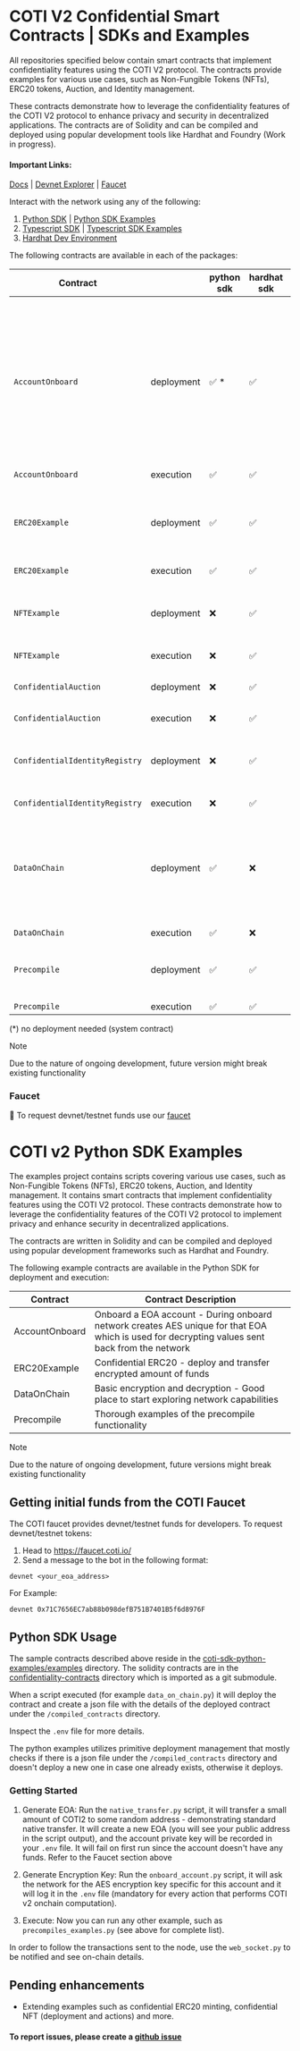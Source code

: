 # COTI V2 Confidential Smart Contracts | SDKs and Examples

All repositories specified below contain smart contracts that implement confidentiality features using the COTI V2 protocol.
The contracts provide examples for various use cases, such as Non-Fungible Tokens (NFTs), ERC20 tokens, Auction, and Identity management.

These contracts demonstrate how to leverage the confidentiality features of the COTI V2 protocol to enhance privacy and security in decentralized applications.
The contracts are of Solidity and can be compiled and deployed using popular development tools like Hardhat and Foundry (Work in progress).

#### Important Links:

[Docs](https://docs.coti.io) | [Devnet Explorer](https://explorer-devnet.coti.io) | [Faucet](https://faucet.coti.io)

Interact with the network using any of the following:

1. [Python SDK](https://github.com/coti-io/coti-sdk-python) | [Python SDK Examples](https://github.com/coti-io/coti-sdk-python-examples)
2. [Typescript SDK](https://github.com/coti-io/coti-sdk-typescript) | [Typescript SDK Examples](https://github.com/coti-io/coti-sdk-typescript-examples)
3. [Hardhat Dev Environment](https://github.com/coti-io/confidentiality-contracts)

The following contracts are available in each of the packages:

| Contract                       |            | python sdk | hardhat sdk | typescript sdk | Contract Description                                                                                                                          |
|--------------------------------|------------|------------|-------------|----------------|-----------------------------------------------------------------------------------------------------------------------------------------------|
| `AccountOnboard`               | deployment | ✅ *        | ✅           | ❌              | Onboard a EOA account - During onboard network creates AES unique for that EOA which is used for decrypting values sent back from the network |
| `AccountOnboard`               | execution  | ✅          | ✅           | ✅              | "                                                                                                                                             |
| `ERC20Example`                 | deployment | ✅          | ✅           | ❌              | Confidential ERC20 - deploy and transfer encrypted amount of funds                                                                            |
| `ERC20Example`                 | execution  | ✅          | ✅           | ✅              | "                                                                                                                                             |
| `NFTExample`                   | deployment | ❌          | ✅           | ❌              | Confidential NFT example - saving encrypted data                                                                                              |
| `NFTExample`                   | execution  | ❌          | ✅           | ❌              | "                                                                                                                                             |
| `ConfidentialAuction`          | deployment | ❌          | ✅           | ❌              | Confidential auction - encrypted bid amount                                                                                                   |
| `ConfidentialAuction`          | execution  | ❌          | ✅           | ❌              | "                                                                                                                                             |
| `ConfidentialIdentityRegistry` | deployment | ❌          | ✅           | ❌              | Confidential Identity Registry - Encrypted identity data                                                                                      |
| `ConfidentialIdentityRegistry` | execution  | ❌          | ✅           | ❌              | "                                                                                                                                             |
| `DataOnChain`                  | deployment | ✅          | ❌           | ❌              | Basic encryption and decryption - Good place to start explorining network capabilties                                                         |
| `DataOnChain`                  | execution  | ✅          | ❌           | ✅              | "                                                                                                                                             |
| `Precompile`                   | deployment | ✅          | ✅           | ❌              | Thorough examples of the precompile functionality                                                                                             |
| `Precompile`                   | execution  | ✅          | ✅           | ❌              | "                                                                                                                                             |-              |              

(*) no deployment needed (system contract)

> [!NOTE]  
> Due to the nature of ongoing development, future version might break existing functionality

### Faucet

🤖 To request devnet/testnet funds use our [faucet](https://faucet.coti.io)

# COTI v2 Python SDK Examples

The examples project contains scripts covering various use cases, such as Non-Fungible Tokens (NFTs), ERC20 tokens, Auction, and Identity management. It contains smart contracts that implement confidentiality features using the COTI V2 protocol. These contracts demonstrate how to leverage the confidentiality features of the COTI V2 protocol to implement privacy and enhance security in decentralized applications.

The contracts are written in Solidity and can be compiled and deployed using popular development frameworks such as
Hardhat and Foundry.

The following example contracts are available in the Python SDK for deployment and execution:

| Contract       | Contract Description                                                                                                                          |
|----------------|-----------------------------------------------------------------------------------------------------------------------------------------------|
| AccountOnboard | Onboard a EOA account - During onboard network creates AES unique for that EOA which is used for decrypting values sent back from the network |
| ERC20Example   | Confidential ERC20 - deploy and transfer encrypted amount of funds                                                                            |
| DataOnChain    | Basic encryption and decryption - Good place to start exploring network capabilities                                                          |
| Precompile     | Thorough examples of the precompile functionality                                                                                             |

> [!NOTE]  
> Due to the nature of ongoing development, future versions might break existing functionality

## Getting initial funds from the COTI Faucet

The COTI faucet provides devnet/testnet funds for developers. To request devnet/testnet tokens:

1. Head to https://faucet.coti.io/
2. Send a message to the bot in the following format:

```
devnet <your_eoa_address> 
```

For Example:

```
devnet 0x71C7656EC7ab88b098defB751B7401B5f6d8976F
```

## Python SDK Usage

The sample contracts described above reside in the [coti-sdk-python-examples/examples](/examples/) directory. The solidity contracts are in the [confidentiality-contracts](/confidentiality-contracts/) directory which is imported as a git submodule.

When a script executed (for example `data_on_chain.py`) it will deploy the contract and create a json file with the details of the deployed contract under the `/compiled_contracts` directory.

Inspect the `.env` file for more details.

The python examples utilizes primitive deployment management that mostly checks if there is a json file under the `/compiled_contracts` directory and doesn't deploy a new one in case one already exists, otherwise it deploys.

### Getting Started

1. Generate EOA: Run the `native_transfer.py` script, it will transfer a small amount of COTI2 to some random address - demonstrating standard native transfer. It will create a new EOA (you will see your public address in the script output), and the account private key will be recorded in your `.env` file. It will fail on first run since the account doesn't have any funds. Refer to the Faucet section above

2. Generate Encryption Key: Run the `onboard_account.py` script, it will ask the network for the AES encryption key specific for this account and it will log it in the `.env` file (mandatory for every action that performs COTI v2 onchain computation).

3. Execute: Now you can run any other example, such as `precompiles_examples.py` (see above for complete list).

In order to follow the transactions sent to the node, use the `web_socket.py` to be notified and see on-chain details.

## Pending enhancements

* Extending examples such as confidential ERC20 minting, confidential NFT (deployment and actions) and more.

#### To report issues, please create a [github issue](https://github.com/coti-io/coti-sdk-python/issues)
